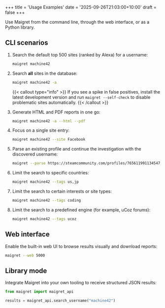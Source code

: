 +++
title = 'Usage Examples'
date = '2025-09-26T21:03:00+10:00'
draft = false
+++

Use Maigret from the command line, through the web interface, or as a Python library.

## CLI scenarios

1. Search the default top 500 sites (ranked by Alexa) for a username:

   ```bash
   maigret machine42
   ```

2. Search **all** sites in the database:

   ```bash
   maigret machine42 -a
   ```

   {{< callout type="info" >}}
   If you see a spike in false positives, install the latest development version and run `maigret --self-check` to disable problematic sites automatically.
   {{< /callout >}}

3. Generate HTML and PDF reports in one go:

   ```bash
   maigret machine42 -a --html --pdf
   ```

4. Focus on a single site entry:

   ```bash
   maigret machine42 --site Facebook
   ```

5. Parse an existing profile and continue the investigation with the discovered username:

   ```bash
   maigret --parse https://steamcommunity.com/profiles/76561199113454789
   ```

6. Limit the search to specific countries:

   ```bash
   maigret machine42 --tags us,jp
   ```

7. Limit the search to certain interests or site types:

   ```bash
   maigret machine42 --tags coding
   ```

8. Limit the search to a predefined engine (for example, uCoz forums):

   ```bash
   maigret machine42 --tags ucoz
   ```

## Web interface

Enable the built-in web UI to browse results visually and download reports:

```bash
maigret --web 5000
```

## Library mode

Integrate Maigret into your own tooling to receive structured JSON results:

```python
from maigret import maigret_api

results = maigret_api.search_username("machine42")
```
